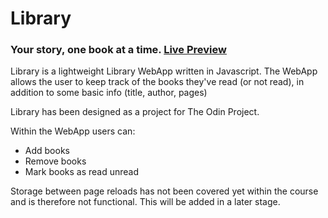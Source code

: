 # Library
### Your story, one book at a time. [Live Preview](https://schunsie.github.io/library)
Library is a lightweight Library WebApp written in Javascript. The WebApp allows the user to keep track of the books they've read (or not read), in addition to some basic info (title, author, pages)

Library has been designed as a project for The Odin Project.

Within the WebApp users can:
- Add books
- Remove books
- Mark books as read unread

Storage between page reloads has not been covered yet within the course and is therefore not functional. This will be added in a later stage. 